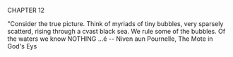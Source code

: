 CHAPTER 12

"Consider the true picture. Think of myriads of tiny bubbles, very sparsely scatterd, rising through a cvast black sea. We rule some of the bubbles. Of the waters we know NOTHING ...é
-- Niven aun Pournelle, The Mote in God's Eys
